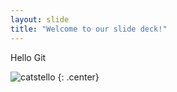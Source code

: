 ```yaml
---
layout: slide
title: "Welcome to our slide deck!"
---
```


Hello Git 

![catstello](https://octodex.github.com/images/catstello.png)
{: .center}
